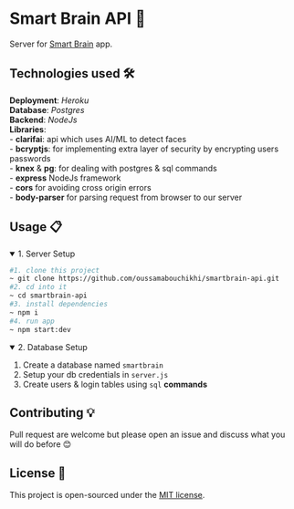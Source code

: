 # Smart Brain API 🎯
Server for [Smart Brain](https://github.com/oussamabouchikhi/smartbrain) app.

## Technologies used 🛠️
**Deployment**: *Heroku*<br />
**Database**: *Postgres*<br />
**Backend**: *NodeJs* <br />
**Libraries**: <br />
    - **clarifai**: api which uses AI/ML to detect faces <br />
    - **bcryptjs**: for implementing extra layer of security by encrypting users passwords <br />
    - **knex** & **pg**: for dealing with postgres & sql commands <br />
    - **express** NodeJs framework <br />
    - **cors** for avoiding cross origin errors <br />
    - **body-parser** for parsing request from browser to our server <br />
    

## Usage 📋
<details open>
<summary>1. Server Setup</summary>

```bash
#1. clone this project
~ git clone https://github.com/oussamabouchikhi/smartbrain-api.git
#2. cd into it
~ cd smartbrain-api
#3. install dependencies
~ npm i
#4. run app 
~ npm start:dev
```
</details>

<details open>
<summary>2. Database Setup</summary>

1. Create a database named `smartbrain` <br />
2. Setup your db credentials in `server.js` <br />
3. Create users & login tables using `sql` **commands**


</details>

## Contributing 💡
Pull request are welcome but please open an issue and discuss what you will do before 😊

## License 📄
This project is open-sourced under the [MIT license](https://opensource.org/licenses/MIT).
